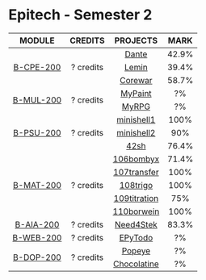 # Epitech - Semester 2

<table>
  <thead style="font-size: 1rem">
    <tr>
      <th>MODULE</th>
      <th>CREDITS</th>
      <th>PROJECTS</th>
      <th>MARK</th>
    </tr>
  </thead>
  <tbody style="font-size: 1rem; text-align: center">
    <tr>
      <td rowspan="3">
        <a href="">B-CPE-200</a>
      </td>
      <td rowspan="3">? credits</td>
      <td>
        <a href="">Dante</a>
      </td>
      <td>
        42.9%
      </td>
    </tr>
    <tr>
      <td>
        <a href="">Lemin</a>
      </td>
      <td>
        39.4%
      </td>
    </tr>
    <tr>
      <td>
        <a href="">Corewar</a>
      </td>
      <td>
        58.7%
      </td>
    </tr>
    <tr>
      <td rowspan="2">
        <a href="">B-MUL-200</a>
      </td>
      <td rowspan="2">? credits</td>
      <td>
        <a href="">MyPaint</a>
      </td>
      <td>
        ?%
      </td>
    </tr>
    <tr>
      <td>
        <a href="">MyRPG</a>
      </td>
      <td>
        ?%
      </td>
    </tr>
    <tr>
      <td rowspan="3">
        <a href="">B-PSU-200</a>
      </td>
      <td rowspan="3">? credits</td>
      <td>
        <a href="">minishell1</a>
      </td>
      <td>
        100%
      </td>
    </tr>
    <tr>
      <td>
        <a href="">minishell2</a>
      </td>
      <td>
        90%
      </td>
    </tr>
    <tr>
      <td>
        <a href="">42sh</a>
      </td>
      <td>
        76.4%
      </td>
    </tr>
    <tr>
      <td rowspan="5">
        <a href="">B-MAT-200</a>
      </td>
      <td rowspan="5">? credits</td>
      <td>
        <a href="">106bombyx</a>
      </td>
      <td>
        71.4%
      </td>
    </tr>
    <tr>
      <td>
        <a href="">107transfer</a>
      </td>
      <td>
        100%
      </td>
    </tr>
    <tr>
      <td>
        <a href="">108trigo</a>
      </td>
      <td>
        100%
      </td>
    </tr>
    <tr>
      <td>
        <a href="">109titration</a>
      </td>
      <td>
        75%
      </td>
    </tr>
    <tr>
      <td>
        <a href="">110borwein</a>
      </td>
      <td>
        100%
      </td>
    </tr>
    <tr>
      <td rowspan="1">
        <a href="">B-AIA-200</a>
      </td>
      <td rowspan="1">? credits</td>
      <td>
        <a href="">Need4Stek</a>
      </td>
      <td>
        83.3%
      </td>
    </tr>
    <tr>
      <td rowspan="1">
        <a href="">B-WEB-200</a>
      </td>
      <td rowspan="1">? credits</td>
      <td>
        <a href="">EPyTodo</a>
      </td>
      <td>
        ?%
      </td>
    </tr>
    <tr>
      <td rowspan="2">
        <a href="">B-DOP-200</a>
      </td>
      <td rowspan="2">? credits</td>
      <td>
        <a href="">Popeye</a>
      </td>
      <td>
        ?%
      </td>
    </tr>
    <tr>
      <td>
        <a href="">Chocolatine</a>
      </td>
      <td>
        ?%
      </td>
    </tr>
  </tbody>
</table>
